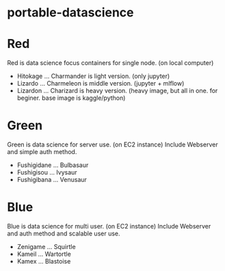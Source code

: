 # portable-datascience

# Red

Red is data science focus containers for single node. (on local computer)

- Hitokage ... Charmander is light version. (only jupyter)
- Lizardo ... Charmeleon is middle version.  (jupyter + mlflow)
- Lizardon ... Charizard is heavy version. (heavy image, but all in one. for beginer. base image is kaggle/python)

# Green

Green is data science for server use. (on EC2 instance)
Include Webserver and simple auth method.

- Fushigidane ... Bulbasaur
- Fushigisou ... Ivysaur
- Fushigibana ... Venusaur

# Blue

Blue is data science for multi user. (on EC2 instance)
Include Webserver and auth method and scalable user use.

- Zenigame ... Squirtle
- Kameil ... Wartortle
- Kamex ... Blastoise